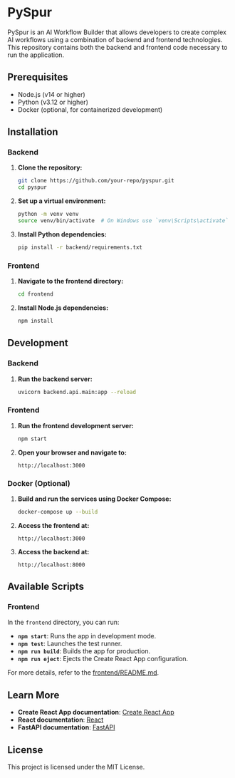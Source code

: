 # PySpur

PySpur is an AI Workflow Builder that allows developers to create complex AI workflows using a combination of backend and frontend technologies. This repository contains both the backend and frontend code necessary to run the application.

## Prerequisites

- Node.js (v14 or higher)
- Python (v3.12 or higher)
- Docker (optional, for containerized development)

## Installation

### Backend

1. **Clone the repository:**
    ```sh
    git clone https://github.com/your-repo/pyspur.git
    cd pyspur
    ```

2. **Set up a virtual environment:**
    ```sh
    python -m venv venv
    source venv/bin/activate  # On Windows use `venv\Scripts\activate`
    ```

3. **Install Python dependencies:**
    ```sh
    pip install -r backend/requirements.txt
    ```

### Frontend

1. **Navigate to the frontend directory:**
    ```sh
    cd frontend
    ```

2. **Install Node.js dependencies:**
    ```sh
    npm install
    ```

## Development

### Backend

1. **Run the backend server:**
    ```sh
    uvicorn backend.api.main:app --reload
    ```

### Frontend

1. **Run the frontend development server:**
    ```sh
    npm start
    ```

2. **Open your browser and navigate to:**
    ```
    http://localhost:3000
    ```

### Docker (Optional)

1. **Build and run the services using Docker Compose:**
    ```sh
    docker-compose up --build
    ```

2. **Access the frontend at:**
    ```
    http://localhost:3000
    ```

3. **Access the backend at:**
    ```
    http://localhost:8000
    ```

## Available Scripts

### Frontend

In the `frontend` directory, you can run:

- **`npm start`**: Runs the app in development mode.
- **`npm test`**: Launches the test runner.
- **`npm run build`**: Builds the app for production.
- **`npm run eject`**: Ejects the Create React App configuration.

For more details, refer to the [frontend/README.md](frontend/README.md).

## Learn More

- **Create React App documentation**: [Create React App](https://facebook.github.io/create-react-app/docs/getting-started)
- **React documentation**: [React](https://reactjs.org/)
- **FastAPI documentation**: [FastAPI](https://fastapi.tiangolo.com/)

## License

This project is licensed under the MIT License.
